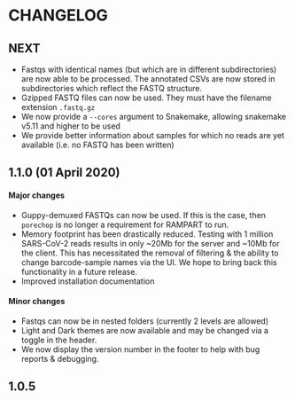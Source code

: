# CHANGELOG

## __NEXT__

* Fastqs with identical names (but which are in different subdirectories) are now able to be processed.
The annotated CSVs are now stored in subdirectories which reflect the FASTQ structure.
* Gzipped FASTQ files can now be used. They must have the filename extension `.fastq.gz`
* We now provide a `--cores` argument to Snakemake, allowing snakemake v5.11 and higher to be used
* We provide better information about samples for which no reads are yet available (i.e. no FASTQ has been written)


## 1.1.0 (01 April 2020)

#### Major changes
* Guppy-demuxed FASTQs can now be used. If this is the case, then `porechop` is no longer a
requirement for RAMPART to run.
* Memory footprint has been drastically reduced. Testing with 1 million SARS-CoV-2 reads results
in only ~20Mb for the server and ~10Mb for the client. This has necessitated the removal of filtering
& the ability to change barcode-sample names via the UI. We hope to bring back this functionality
in a future release.
* Improved installation documentation


#### Minor changes
* Fastqs can now be in nested folders (currently 2 levels are allowed)
* Light and Dark themes are now available and may be changed via a toggle in the header.
* We now display the version number in the footer to help with bug reports & debugging.

## 1.0.5

